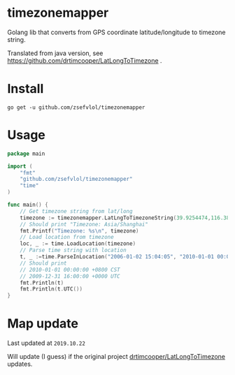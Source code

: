 # timezonemapper
Golang lib that converts from GPS coordinate latitude/longitude to timezone string. 

Translated from java version, see https://github.com/drtimcooper/LatLongToTimezone .

# Install

```shell script
go get -u github.com/zsefvlol/timezonemapper
```

# Usage

```go
package main

import (
	"fmt"
	"github.com/zsefvlol/timezonemapper"
	"time"
)

func main() {
	// Get timezone string from lat/long
	timezone := timezonemapper.LatLngToTimezoneString(39.9254474,116.3870752)
	// Should print "Timezone: Asia/Shanghai"
	fmt.Printf("Timezone: %s\n", timezone)
	// Load location from timezone
	loc, _ := time.LoadLocation(timezone)
	// Parse time string with location
	t, _ :=time.ParseInLocation("2006-01-02 15:04:05", "2010-01-01 00:00:00", loc)
	// Should print
	// 2010-01-01 00:00:00 +0800 CST
	// 2009-12-31 16:00:00 +0000 UTC
	fmt.Println(t)
	fmt.Println(t.UTC())
}
```

# Map update

Last updated at `2019.10.22`

Will update (I guess) if the original project [drtimcooper/LatLongToTimezone](https://github.com/drtimcooper/LatLongToTimezone) updates. 

